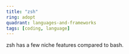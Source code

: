 ```yaml
---
title: "zsh"
ring: adopt
quadrant: languages-and-frameworks
tags: [coding, language]
---
```


zsh has a few niche features compared to bash.

